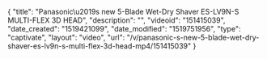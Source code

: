 {
    "title": "Panasonic\u2019s new 5-Blade Wet-Dry Shaver ES-LV9N-S MULTI-FLEX 3D HEAD",
    "description": "",
    "videoid": "151415039",
    "date_created": "1519421099",
    "date_modified": "1519751956",
    "type": "captivate",
    "layout": "video",
    "url": "\/v\/panasonic-s-new-5-blade-wet-dry-shaver-es-lv9n-s-multi-flex-3d-head-mp4\/151415039"
}